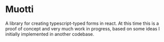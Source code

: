 # Muotti

A library for creating typescript-typed forms in react. At this time this is a proof of concept and
very much work in progress, based on some ideas I initially implemented in another codebase.
